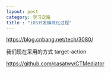 ```yaml
---
layout: post
category: 学习之路
title : "iOS开发模块化过程"
---
```


https://blog.cnbang.net/tech/3080/



我们现在采用的方式 target-action

https://github.com/casatwy/CTMediator